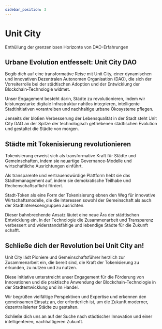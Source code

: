 ```yaml
---
sidebar_position: 3
---
```


# Unit City

Enthüllung der grenzenlosen Horizonte von DAO-Erfahrungen

## Urbane Evolution entfesselt: Unit City DAO

Begib dich auf eine transformative Reise mit Unit City, einer dynamischen und innovativen Dezentralen Autonomen Organisation (DAO), die sich der Vorreiterrolle bei der städtischen Adoption und der Entwicklung der Blockchain-Technologie widmet.

Unser Engagement besteht darin, Städte zu revolutionieren, indem wir leistungsstarke digitale Infrastruktur nahtlos integrieren, intelligente Stadtinitiativen vorantreiben und nachhaltige urbane Ökosysteme pflegen.

Jenseits der bloßen Verbesserung der Lebensqualität in der Stadt steht Unit City DAO an der Spitze der technologisch getriebenen städtischen Evolution und gestaltet die Städte von morgen.

## Städte mit Tokenisierung revolutionieren

Tokenisierung erweist sich als transformative Kraft für Städte und Gemeinschaften, indem sie neuartige Governance-Modelle und wirtschaftliche Ausrichtungen einführt.

Als transparente und vertrauenswürdige Plattform hebt sie das Städtemanagement auf, indem sie demokratische Teilhabe und Rechenschaftspflicht fördert.

Stadt-Token als eine Form der Tokenisierung ebnen den Weg für innovative Wirtschaftsmodelle, die die Interessen sowohl der Gemeinschaft als auch der Stadtinteressengruppen ausrichten.

Dieser bahnbrechende Ansatz läutet eine neue Ära der städtischen Entwicklung ein, in der Technologie die Zusammenarbeit und Transparenz verbessert und widerstandsfähige und lebendige Städte für die Zukunft schafft.

## Schließe dich der Revolution bei Unit City an!

Unit City lädt Pioniere und Gemeinschaftsführer herzlich zur Zusammenarbeit ein, die bereit sind, die Kraft der Tokenisierung zu erkunden, zu nutzen und zu nutzen.

Diese Initiative unterstreicht unser Engagement für die Förderung von Innovationen und die praktische Anwendung der Blockchain-Technologie in der Stadtentwicklung und im Handel.

Wir begrüßen vielfältige Perspektiven und Expertise und erkennen den gemeinsamen Einsatz an, der erforderlich ist, um die Zukunft moderner, dezentralisierter Städte zu gestalten.

Schließe dich uns an auf der Suche nach städtischer Innovation und einer intelligenteren, nachhaltigeren Zukunft.
